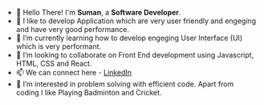 - 👋 Hello There! I'm **Suman**, a **Software Developer**.
- 💞️ I like to develop Application which are very user friendly and engeging and have very good performance.
- 🌱 I’m currently learning how to develop engeging User Interface (UI) which is very performant.
- 💞️ I’m looking to collaborate on Front End development using Javascript, HTML, CSS and React.
- 📫 We can connect here - [LinkedIn](https://www.linkedin.com/in/suman-das-a0586810a/)
- 👀 I’m interested in problem solving with efficient code. Apart from coding I like Playing Badminton and Cricket.

<!---
shanugit/shanugit is a ✨ special ✨ repository because its `README.md` (this file) appears on your GitHub profile.
You can click the Preview link to take a look at your changes.
--->
